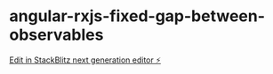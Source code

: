 # angular-rxjs-fixed-gap-between-observables

[Edit in StackBlitz next generation editor ⚡️](https://stackblitz.com/~/github.com/kelumbndr/angular-rxjs-fixed-gap-between-observables)